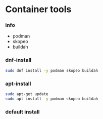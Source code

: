 # Container tools

### info

  - podman
  - skopeo
  - buildah

### dnf-install
```sh
sudo dnf install -y podman skopeo buildah
```

### apt-install
```sh
sudo apt-get update
sudo apt install -y podman skopeo buildah
```

### default install
